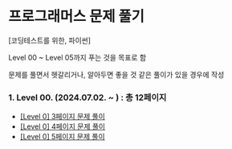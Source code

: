 # 프로그래머스 문제 풀기
[코딩테스트를 위한, 파이썬]

Level 00 ~ Level 05까지 푸는 것을 목표로 함
</hr>
문제를 풀면서 헷갈리거나, 알아두면 좋을 것 같은 풀이가 있을 경우에 작성


### 1. Level 00. (2024.07.02. ~ ) : 총 12페이지
- [[Level 0] 3페이지 문제 풀이](https://github.com/miinseo324/programmers_python/blob/cae0212ce288823368e38131c8d23825688f7225/level0_day3.ipynb)
- [[Level 0] 4페이지 문제 풀이](https://github.com/miinseo324/programmers_python/blob/cae0212ce288823368e38131c8d23825688f7225/level0_day4.ipynb)
- [[Level 0] 5페이지 문제 풀이](https://github.com/miinseo324/programmers_python/blob/e3c119ad8e4fc026ebb5af50ef34318fe5429ab6/level0_day5.ipynb)
